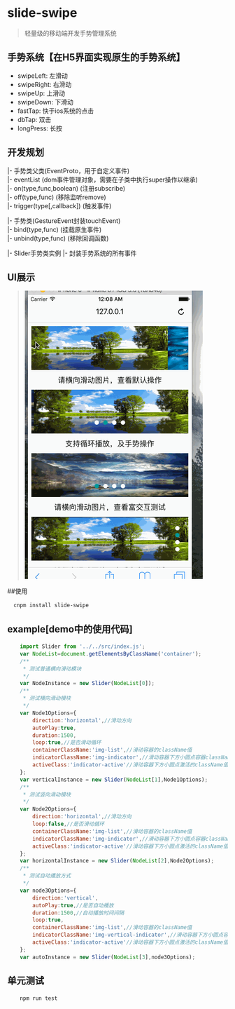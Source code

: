 # slide-swipe
> 轻量级的移动端开发手势管理系统

## 手势系统【在H5界面实现原生的手势系统】
- swipeLeft: 左滑动
- swipeRight: 右滑动
- swipeUp: 上滑动
- swipeDown: 下滑动
- fastTap: 快于ios系统的点击
- dbTap: 双击
- longPress: 长按

## 开发规划
|- 手势类父类(EventProto，用于自定义事件)  
|- eventList (dom事件管理对象，需要在子类中执行super操作以继承)  
|- on(type,func,boolean) (注册subscribe)  
|- off(type,func) (移除监听remove)  
|- trigger(type[,callback]) (触发事件)

|- 手势类(GestureEvent封装touchEvent)    
|- bind(type,func) (挂载原生事件)  
|- unbind(type,func) (移除回调函数) 
  
|- Slider手势类实例
|- 封装手势系统的所有事件

## UI展示
>![slide-swipe展示](/example/img/slide-swipe.gif)

##使用
```bash
  cnpm install slide-swipe
```
## example[demo中的使用代码]
```javascript
    import Slider from '../../src/index.js';
    var NodeList=document.getElementsByClassName('container');
    /**
     * 测试普通横向滑动模块
     */
    var NodeInstance = new Slider(NodeList[0]);
    /**
     * 测试横向滑动模块
     */
    var Node1Options={
        direction:'horizontal',//滑动方向
        autoPlay:true,
        duration:1500,
        loop:true,//是否滑动循环
        containerClassName:'img-list',//滑动容器的className值
        indicatorClassName:'img-indicator',//滑动容器下方小圆点容器className值
        activeClass:'indicator-active'//滑动容器下方小圆点激活的className值
    };
    var verticalInstance = new Slider(NodeList[1],Node1Options);   
    /**
     * 测试竖向滑动模块
     */
    var Node2Options={
        direction:'horizontal',//滑动方向
        loop:false,//是否滑动循环
        containerClassName:'img-list',//滑动容器的className值
        indicatorClassName:'img-indicator',//滑动容器下方小圆点容器className值
        activeClass:'indicator-active'//滑动容器下方小圆点激活的className值
    };
    var horizontalInstance = new Slider(NodeList[2],Node2Options);
    /**
     * 测试自动播放方式
     */
    var node3Options={
        direction:'vertical',
        autoPlay:true,//是否自动播放
        duration:1500,//自动播放时间间隔
        loop:true,
        containerClassName:'img-list',//滑动容器的className值
        indicatorClassName:'img-vertical-indicator',//滑动容器下方小圆点容器className值
        activeClass:'indicator-active'//滑动容器下方小圆点激活的className值
    };
    var autoInstance = new Slider(NodeList[3],node3Options);
```

## 单元测试
``` bash
    npm run test
```
